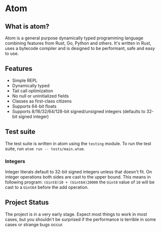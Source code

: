 # Atom

## What is atom?

Atom is a general purpose dynamically typed programming language combining features from Rust, Go, Python and others.
It's written in Rust, uses a bytecode compiler and is designed to be performant, safe and easy to use.

## Features

- Simple REPL
- Dynamically typed
- Tail call optimization
- No null or uninitialized fields
- Classes as first-class citizens
- Supports 64-bit floats
- Supports 8/16/32/64/128-bit signed/unsigned integers (defaults to 32-bit signed integer)

## Test suite

The test suite is written in atom using the `testing` module.
To run the test suite, run `atom run -- tests/main.atom`.

### Integers

Integer literals default to 32-bit signed integers unless that doesn't fit.
On integer operations both sides are cast to the upper bound.
This means in following program: `(Uint8)10 + (Uint64)20000` the `Uint8` value of `10` will be cast to a `Uint64` before the add operation.

## Project Status

The project is in a very early stage. Expect most things to work in most cases, but you shouldn't be surprised if the
performance is terrible in some cases or strange bugs occur.
